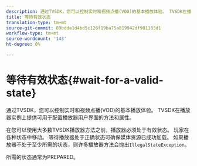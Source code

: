 ```yaml
---
description: 通过TVSDK，您可以控制实时和视频点播(VOD)的基本播放体验。 TVSDK在播放器实例上提供可用于配置播放器用户界面的方法和属性。
title: 等待有效状态
translation-type: tm+mt
source-git-commit: 89bdda1d4bd5c126f19ba75a819942df901183d1
workflow-type: tm+mt
source-wordcount: '143'
ht-degree: 0%

---
```



# 等待有效状态{#wait-for-a-valid-state}

通过TVSDK，您可以控制实时和视频点播(VOD)的基本播放体验。 TVSDK在播放器实例上提供可用于配置播放器用户界面的方法和属性。

在您可以使用大多数TVSDK播放器方法之前，播放器必须处于有效状态。
玩家在各种状态中移动。 等待播放器处于正确状态可确保媒体资源已成功加载。 如果播放器不处于至少所需的状态，则许多播放器方法会抛出`IllegalStateException`。

所需的状态通常为PREPARED。
